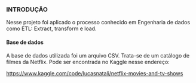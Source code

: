 ### INTRODUÇÃO

Nesse projeto foi aplicado o processo conhecido em Engenharia de dados como ETL: Extract, transform e load.

#### Base de dados

A base de dados utilizada foi um arquivo CSV. Trata-se de um catálogo de filmes da Netflix. Pode ser encontrada no Kaggle nesse endereço:

<https://www.kaggle.com/code/lucasnatali/netflix-movies-and-tv-shows>

